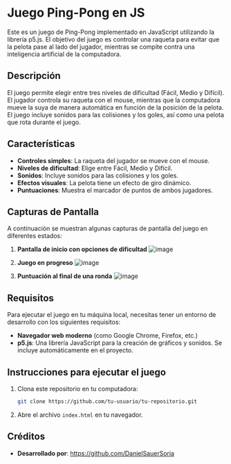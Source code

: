 # Juego Ping-Pong en JS

Este es un juego de Ping-Pong implementado en JavaScript utilizando la librería p5.js. El objetivo del juego es controlar una raqueta para evitar que la pelota pase al lado del jugador, mientras se compite contra una inteligencia artificial de la computadora.

## Descripción

El juego permite elegir entre tres niveles de dificultad (Fácil, Medio y Difícil). El jugador controla su raqueta con el mouse, mientras que la computadora mueve la suya de manera automática en función de la posición de la pelota. El juego incluye sonidos para las colisiones y los goles, así como una pelota que rota durante el juego.

## Características

- **Controles simples**: La raqueta del jugador se mueve con el mouse.
- **Niveles de dificultad**: Elige entre Fácil, Medio y Difícil.
- **Sonidos**: Incluye sonidos para las colisiones y los goles.
- **Efectos visuales**: La pelota tiene un efecto de giro dinámico.
- **Puntuaciones**: Muestra el marcador de puntos de ambos jugadores.

## Capturas de Pantalla

A continuación se muestran algunas capturas de pantalla del juego en diferentes estados:

1. **Pantalla de inicio con opciones de dificultad**
   ![image](https://github.com/user-attachments/assets/23c7bf0e-08e7-4194-90e9-dfed1c463f10)
   
2. **Juego en progreso**
   ![image](https://github.com/user-attachments/assets/70844de3-3dfb-4ddc-97d7-fcd87d57005c)

3. **Puntuación al final de una ronda**
   ![image](https://github.com/user-attachments/assets/a49cf17a-b9fd-4d34-8d8f-d504a2782709)

## Requisitos

Para ejecutar el juego en tu máquina local, necesitas tener un entorno de desarrollo con los siguientes requisitos:

- **Navegador web moderno** (como Google Chrome, Firefox, etc.)
- **p5.js**: Una librería JavaScript para la creación de gráficos y sonidos. Se incluye automáticamente en el proyecto.

## Instrucciones para ejecutar el juego

1. Clona este repositorio en tu computadora:
    ```bash
    git clone https://github.com/tu-usuario/tu-repositorio.git
    ```
2. Abre el archivo `index.html` en tu navegador.

## Créditos

- **Desarrollado por**: https://github.com/DanielSauerSoria

